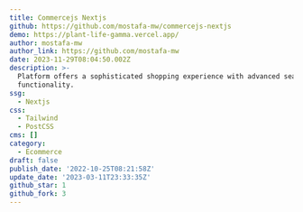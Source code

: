 ```yaml
---
title: Commercejs Nextjs
github: https://github.com/mostafa-mw/commercejs-nextjs
demo: https://plant-life-gamma.vercel.app/
author: mostafa-mw
author_link: https://github.com/mostafa-mw
date: 2023-11-29T08:04:50.002Z
description: >-
  Platform offers a sophisticated shopping experience with advanced search
  functionality.
ssg:
  - Nextjs
css:
  - Tailwind
  - PostCSS
cms: []
category:
  - Ecommerce
draft: false
publish_date: '2022-10-25T08:21:58Z'
update_date: '2023-03-11T23:33:35Z'
github_star: 1
github_fork: 3
---
```

